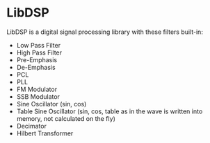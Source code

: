 # LibDSP
LibDSP is a digital signal processing library with these filters built-in:
- Low Pass Filter
- High Pass Filter
- Pre-Emphasis
- De-Emphasis
- PCL
- PLL
- FM Modulator
- SSB Modulator
- Sine Oscillator (sin, cos)
- Table Sine Oscillator (sin, cos, table as in the wave is written into memory, not calculated on the fly)
- Decimator
- Hilbert Transformer